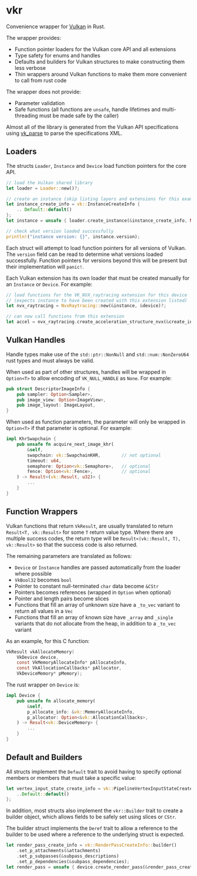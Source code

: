 # vkr

Convenience wrapper for [Vulkan](https://www.khronos.org/registry/vulkan/) in Rust.

The wrapper provides:
* Function pointer loaders for the Vulkan core API and all extensions
* Type safety for enums and handles
* Defaults and builders for Vulkan structures to make constructing them less verbose
* Thin wrappers around Vulkan functions to make them more convenient to call from rust code

The wrapper does not provide:
* Parameter validation
* Safe functions (all functions are `unsafe`, handle lifetimes and multi-threading must be made safe by the caller)

Almost all of the library is generated from the Vulkan API specifications using [vk_parse](https://github.com/krolli/vk-parse) to parse the specifications XML.

## Loaders

The structs `Loader`, `Instance` and `Device` load function pointers for the core API.

```rust
// load the Vulkan shared library
let loader = Loader::new()?;

// create an instance (skip listing layers and extensions for this example)
let instance_create_info = vk::InstanceCreateInfo {
    .. Default::default()
};
let instance = unsafe { loader.create_instance(&instance_create_info, None) }?;

// check what version loaded successfully
println!("instance version: {}", instance.version);
```

Each struct will attempt to load function pointers for all versions of Vulkan.
The `version` field can be read to determine what versions loaded successfully.
Function pointers for versions beyond this will be present but their implementation will `panic!`.

Each Vulkan extension has its own loader that must be created manually for an `Instance` or `Device`.  For example:

```rust
// load functions for the VK_NVX_raytracing extension for this device
// (expects instance to have been created with this extension listed)
let nvx_raytracing = NvxRaytracing::new(&instance, &device)?;

// can now call functions from this extension
let accel = nvx_raytracing.create_acceleration_structure_nvx(&create_info, None)?;
```

## Vulkan Handles

Handle types make use of the `std::ptr::NonNull` and `std::num::NonZeroU64` rust types and must always be valid.

When used as part of other structures, handles will be wrapped in `Option<T>` to allow encoding of `VK_NULL_HANDLE` as `None`. For example:

```rust
pub struct DescriptorImageInfo {
    pub sampler: Option<Sampler>,
    pub image_view: Option<ImageView>,
    pub image_layout: ImageLayout,
}
```

When used as function parameters, the parameter will only be wrapped in `Option<T>` if that parameter is optional.  For example:

```rust
impl KhrSwapchain {
    pub unsafe fn acquire_next_image_khr(
        &self,
        swapchain: vk::SwapchainKHR,        // not optional
        timeout: u64,
        semaphore: Option<vk::Semaphore>,   // optional
        fence: Option<vk::Fence>,           // optional
    ) -> Result<(vk::Result, u32)> {
        ...
    }
}
```

## Function Wrappers

Vulkan functions that return `VkResult`, are usually translated to return `Result<T, vk::Result>` for some `T` return value type.
Where there are multiple success codes, the return type will be `Result<(vk::Result, T), vk::Result>` so that the success code is also returned.

The remaining parameters are translated as follows:

* `Device` or `Instance` handles are passed automatically from the loader where possible
* `VkBool32` becomes `bool`
* Pointer to constant null-terminated `char` data become `&CStr`
* Pointers becomes references (wrapped in `Option` when optional)
* Pointer and length pairs become slices
* Functions that fill an array of unknown size have a `_to_vec` variant to return all values in a `Vec`
* Functions that fill an array of known size have `_array` and `_single` variants that do not allocate from the heap, in addition to a `_to_vec` variant

As an example, for this C function:

```C
VkResult vkAllocateMemory(
    VkDevice device,
    const VkMemoryAllocateInfo* pAllocateInfo,
    const VkAllocationCallbacks* pAllocator,
    VkDeviceMemory* pMemory);
```

The rust wrapper on `Device` is:

```rust
impl Device {
    pub unsafe fn allocate_memory(
        &self,
        p_allocate_info: &vk::MemoryAllocateInfo,
        p_allocator: Option<&vk::AllocationCallbacks>,
    ) -> Result<vk::DeviceMemory> {
        ...
    }
}
```

## Default and Builders

All structs implement the `Default` trait to avoid having to specify optional members or members that must take a specific value:

```rust
let vertex_input_state_create_info = vk::PipelineVertexInputStateCreateInfo {
    ..Default::default()
};
```

In addition, most structs also implement the `vkr::Builder` trait to create a builder object, which allows fields to be safely set using slices or `CStr`.

The builder struct implements the `Deref` trait to allow a reference to the builder to be used where a reference to the underlying struct is expected.

```rust
let render_pass_create_info = vk::RenderPassCreateInfo::builder()
    .set_p_attachments(&attachments)
    .set_p_subpasses(&subpass_descriptions)
    .set_p_dependencies(&subpass_dependencies);
let render_pass = unsafe { device.create_render_pass(&render_pass_create_info, None) }?;
```
